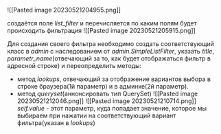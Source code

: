 ![[Pasted image 20230521204955.png]]

создаётся поле _list_filter_ и перечисляется по каким полям будет происходить фильтрация
![[Pasted image 20230521205915.png]]

Для создания своего фильтра необходимо создать соответствующий класс в _admin_ с наследованием от _admin.SimpleListFilter_, указать _title_, _parametr_name_(отвечающий за то, как будет отображаться фильтр в адресной строке)
и переопределить методы:
- метод _lookups_, отвечающий за отображение вариантов выбора в строке браузера(1й параметр) и в админке(2й параметр).
- метод _queryset_(аннонсировать тип QuerySet)
 ![[Pasted image 20230521212046.png]]
![[Pasted image 20230521210714.png]]
_self.value_ - этот параметр, куда попадает значение, которое мы выбираем при нажатии на соответствующий вариант фильтра(указан в _lookups_)

